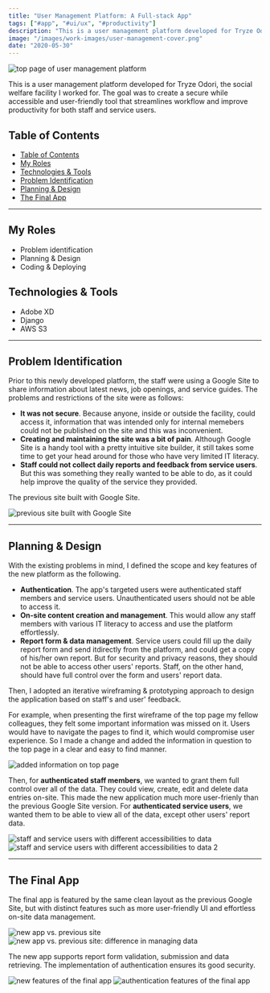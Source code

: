 ```yaml
---
title: "User Management Platform: A Full-stack App"
tags: ["#app", "#ui/ux", "#productivity"]
description: "This is a user management platform developed for Tryze Odori, the social welfare facility I worked for."
image: "/images/work-images/user-management-cover.png"
date: "2020-05-30"
---
```


![top page of user management platform](/images/work-images/user-management-cover.png)

This is a user management platform developed for Tryze Odori, the social welfare facility I worked for. The goal was to create a secure while accessible and user-friendly tool that streamlines workflow and improve productivity for both staff and service users.

## Table of Contents

- [Table of Contents](#table-of-contents)
- [My Roles](#my-roles)
- [Technologies & Tools](#technologies--tools)
- [Problem Identification](#problem-identification)
- [Planning & Design](#planning--design)
- [The Final App](#the-final-app)

---

## My Roles

- Problem identification
- Planning & Design
- Coding & Deploying

## Technologies & Tools

- Adobe XD
- Django
- AWS S3

___

## Problem Identification

Prior to this newly developed platform, the staff were using a Google Site to share information about latest news, job openings, and service guides. The problems and restrictions of the site were as follows:

- **It was not secure**. Because anyone, inside or outside the facility, could access it, information that was intended only for internal memebers could not be published on the site and this was inconvenient.
- **Creating and maintaining the site was a bit of pain**. Although Google Site is a handy tool with a pretty intuitive site builder, it still takes some time to get your head around for those who have very limited IT literacy.
- **Staff could not collect daily reports and feedback from service users**. But this was something they really wanted to be able to do, as it could help improve the quality of the service they provided.

The previous site built with Google Site.

![previous site built with Google Site](/images/work-images/user-management-old-problems.png)

---

## Planning & Design

With the existing problems in mind, I defined the scope and key features of the new platform as the following.

- **Authentication**. The app's targeted users were authenticated staff members and service users. Unauthenticated users should not be able to access it.
- **On-site content creation and management**. This would allow any staff members with various IT literacy to access and use the platform effortlessly.
- **Report form & data management**. Service users could fill up the daily report form and send itdirectly from the platform, and could get a copy of his/her own report. But for security and privacy reasons, they should not be able to access other users' reports. Staff, on the other hand, should have full control over the form and users' report data.

Then, I adopted an iterative wireframing & prototyping approach to design the application based on staff's and user' feedback.

For example, when presenting the first wireframe of the top page my fellow colleagues, they felt some important information was missed on it. Users would have to navigate the pages to find it, which would compromise user experience. So I made a change and added the information in question to the top page in a clear and easy to find manner.

![added information on top page](/images/work-images/user-management-top-wire.png)

Then, for **authenticated staff members**, we wanted to grant them full control over all of the data. They could view, create, edit and delete data entries on-site. This made the new application much more user-frienly than the previous Google Site version. For **authenticated service users**, we wanted them to be able to view all of the data, except other users' report data.

![staff and service users with different accessibilities to data](/images/work-images/user-management-with-authorization.png)
![staff and service users with different accessibilities to data 2](/images/work-images/user-management-with-authorization-2.png)

---

## The Final App

The final app is featured by the same clean layout as the previous Google Site, but with distinct features such as more user-friendly UI and effortless on-site data management.

![new app vs. previous site](/images/work-images/user-management-new-vs-old.png)
![new app vs. previous site: difference in managing data](/images/work-images/user-management-new-vs-old-manage-data.png)

The new app supports report form validation, submission and data retrieving. The implementation of authentication ensures its good security.

![new features of the final app](/images/work-images/user-management-new-features.png)
![authentication features of the final app](/images/work-images/user-management-new-features-2.png)
